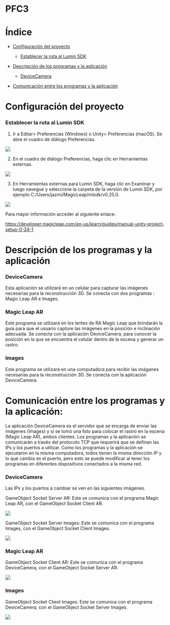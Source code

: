 # PFC3

# Índice
- [Configuración del proyecto](#1-configuración-del-proyecto)
  - [Establecer la ruta al Lumin SDK](###establecer-la-ruta-al-lumin-sdk)
  
- [Descripción de los programas y la aplicación](#2-descripción-de-los-programas-y-la-aplicación)
  - [DeviceCamera](###-devicecamera)
- [Comunicación entre los programas y la aplicación](#3-comunicación-entre-los-programas-y-la-aplicación)

# Configuración del proyecto
### Establecer la ruta al Lumin SDK
1. Ir a Editar> Preferencias (Windows) o Unity> Preferencias (macOS). Se abre el cuadro de diálogo Preferencias.

![](README/Tutorial1.png)

2. En el cuadro de diálogo Preferencias, haga clic en Herramientas externas.

![](README/Tutorial2.png)

3. En Herramientas externas para Lumin SDK, haga clic en Examinar y luego navegue y seleccione la carpeta de la versión de Lumin SDK, por ejemplo C:/Users/jazmi/MagicLeap/mlsdk/v0.25.0.

![](README/Tutorial3.png)

Para mayor información acceder al siguiente enlace:

https://developer.magicleap.com/en-us/learn/guides/manual-unity-project-setup-0-24-1

# Descripción de los programas y la aplicación

### DeviceCamera

Esta aplicación se utilizará en un celular para capturar las imágenes necesarias para la reconstrucción 3D. 
Se conecta con dos programas : Magic Leap AR e Images.

### Magic Leap AR

Este programa se utilizará en los lentes de RA Magic Leap que brindarán la guía para que el usuario capture las imágenes en la posición e inclinación adecuada.
Se conecta con la aplicación DeviceCamera, para conocer la posición en la que se encuentra el celular dentro de la escena y generar un rastro.
  

### Images

Este programa se utilizará en una computadora para recibir las imágenes necesarias para la reconstrucción 3D.
Se conecta con la aplicación DeviceCamera. 


# Comunicación entre los programas y la aplicación:

La aplicación DeviceCamera es el servidor que se encarga de enviar las imágenes (Images) y si se tomó una foto para colocar el rastro en la escena (Magic Leap AR), ambos clientes.
Los programas y la aplicación se comunicarán a través del protocolo TCP que requerirá que se definan las IPs y los puertos a utilizar.
Como los programas y la aplicación se ejecutaron en la misma computadora, todos tienen la misma dirección IP y lo que cambia es el puerto, pero esto se puede modificar al tener los programas en diferentes dispositivos conectados a la misma red. 

### DeviceCamera
Las IPs y los puertos a cambiar se ven en las siguientes imágenes.

GameObject Socket Server AR: Este se comunica con el programa Magic Leap AR, con el GameObject Socket Client AR.

![](README/DeviceCamera1.png)

GameObject Socket Server Images: Este se comunica con el programa Images, con el GameObject Socket Client Images.

![](README/DeviceCamera2.png)

### Magic Leap AR

GameObject Socket Client AR: Este se comunica con el programa DeviceCamera, con el GameObject Socket Server AR.

![](README/MagicLeapAR1.png)

### Images

GameObject Socket Client Images: Este se comunica con el programa DeviceCamera, con el GameObject Socket Server Images.

![](README/Images1.png)

